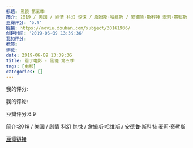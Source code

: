```yaml
---
标题: 黑镜 第五季
简介: 2019 / 美国 / 剧情 科幻 惊悚 / 詹姆斯·哈维斯 / 安德鲁·斯科特 麦莉·赛勒斯
豆瓣评分: '6.9'
链接: https://movie.douban.com/subject/30161936/
创建时间: '2019-06-09 13:39:36'
我的评分:
标签:
评论:
date: 2019-06-09 13:39:36
title: 看了电影 - 黑镜 第五季
tags: [电影]
categories: []
---
```


我的评分:

我的评论:

豆瓣评分:6.9

简介:2019 / 美国 / 剧情 科幻 惊悚 / 詹姆斯·哈维斯 / 安德鲁·斯科特 麦莉·赛勒斯

[豆瓣链接](https://movie.douban.com/subject/30161936/)

